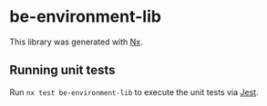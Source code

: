 # be-environment-lib

This library was generated with [Nx](https://nx.dev).

## Running unit tests

Run `nx test be-environment-lib` to execute the unit tests via [Jest](https://jestjs.io).
